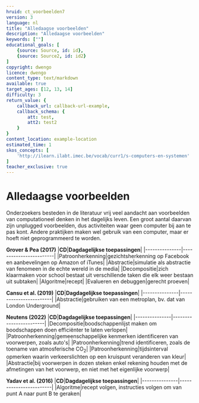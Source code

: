 ```yaml
---
hruid: ct_voorbeelden7
version: 3
language: nl
title: "Alledaagse voorbeelden"
description: "Alledaagse voorbeelden"
keywords: [""]
educational_goals: [
    {source: Source, id: id}, 
    {source: Source2, id: id2}
]
copyright: dwengo
licence: dwengo
content_type: text/markdown
available: true
target_ages: [12, 13, 14]
difficulty: 3
return_value: {
    callback_url: callback-url-example,
    callback_schema: {
        att: test,
        att2: test2
    }
}
content_location: example-location
estimated_time: 1
skos_concepts: [
    'http://ilearn.ilabt.imec.be/vocab/curr1/s-computers-en-systemen'
]
teacher_exclusive: true
---
```

# Alledaagse voorbeelden

Onderzoekers besteden in de literatuur vrij veel aandacht aan voorbeelden van computationeel denken in het dagelijks leven. Een groot aantal daarvan zijn unplugged voorbeelden, dus activiteiten waar geen computer bij aan te pas kont. Andere praktijken maken wel gebruik van een computer, maar er hoeft niet geprogrammeerd te worden.  

**Grover & Pea (2017)**
|**CD**|**Dagdagelijkse toepassingen**|
|---------------|------------------------|
|Patroonherkenning|gezichtsherkenning op Facebook en aanbevelingen op Amazon of iTunes|
|Abstractie|simulatie als abstractie van fenomeen in de echte wereld in de media|
|Decompositie|zich klaarmaken voor school bestaat uit verschillende taken die elk weer bestaan uit subtaken|
|Algoritme|recept|
|Evalueren en debuggen|gerecht proeven|

**Cansu et al. (2019)**
|**CD**|**Dagdagelijkse toepassingen**|
|---------------|------------------------|
|Abstractie|gebruiken van een metroplan, bv. dat van London Underground|

**Neutens (2022)**
|**CD**|**Dagdagelijkse toepassingen**|
|---------------|------------------------|
|Decompositie|boodschappenlijst maken om boodschappen doen efficiënter te laten verlopen|
|Patroonherkenning|gemeenschappelijke kenmerken identificeren van voorwerpen, zoals auto's|
|Patroonherkenning|trend identificeren, zoals de toename van atmosferische CO<sub>2</sub>|
|Patroonherkenning|tijdsinterval opmerken waarin verkeerslichten op een kruispunt veranderen van kleur|
|Abstractie|bij voorwerpen in dozen steken enkel rekening houden met de afmetingen van het voorwerp, en niet met het eigenlijke voorwerp|

**Yadav et al. (2016)**
|**CD**|**Dagdagelijkse toepassingen**|
|---------------|------------------------|
|Algoritme|recept volgen, instructies volgen om van punt A naar punt B te geraken|
